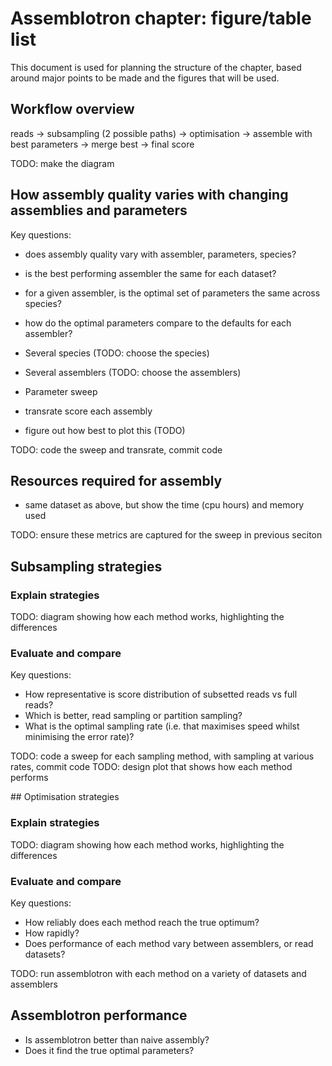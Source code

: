 # Assemblotron chapter: figure/table list

This document is used for planning the structure of the chapter, based around major points to be made and the figures that will be used.

## Workflow overview

reads -> subsampling (2 possible paths) -> optimisation -> assemble with best parameters -> merge best -> final score

TODO: make the diagram

## How assembly quality varies with changing assemblies and parameters

Key questions:

- does assembly quality vary with assembler, parameters, species?
- is the best performing assembler the same for each dataset?
- for a given assembler, is the optimal set of parameters the same across species?
- how do the optimal parameters compare to the defaults for each assembler?

- Several species (TODO: choose the species)
- Several assemblers (TODO: choose the assemblers)
- Parameter sweep
- transrate score each assembly
- figure out how best to plot this (TODO)

TODO: code the sweep and transrate, commit code

## Resources required for assembly

- same dataset as above, but show the time (cpu hours) and memory used

TODO: ensure these metrics are captured for the sweep in previous seciton

## Subsampling strategies

### Explain strategies

TODO: diagram showing how each method works, highlighting the differences

### Evaluate and compare

Key questions:

- How representative is score distribution of subsetted reads vs full reads?
- Which is better, read sampling or partition sampling?
- What is the optimal sampling rate (i.e. that maximises speed whilst minimising the error rate)?

TODO: code a sweep for each sampling method, with sampling at various rates, commit code
TODO: design plot that shows how each method performs

## Optimisation strategies

### Explain strategies

TODO: diagram showing how each method works, highlighting the differences

### Evaluate and compare

Key questions:

- How reliably does each method reach the true optimum?
- How rapidly?
- Does performance of each method vary between assemblers, or read datasets?

TODO: run assemblotron with each method on a variety of datasets and assemblers

## Assemblotron performance

- Is assemblotron better than naive assembly?
- Does it find the true optimal parameters?
